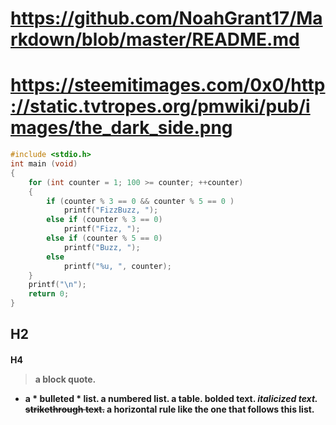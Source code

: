 # https://github.com/NoahGrant17/Markdown/blob/master/README.md

# https://steemitimages.com/0x0/http://static.tvtropes.org/pmwiki/pub/images/the_dark_side.png



```c
#include <stdio.h>
int main (void)
{
    for (int counter = 1; 100 >= counter; ++counter)
    {
        if (counter % 3 == 0 && counter % 5 == 0 ) 
            printf("FizzBuzz, ");
        else if (counter % 3 == 0)
            printf("Fizz, ");
        else if (counter % 5 == 0)
            printf("Buzz, ");
        else
            printf("%u, ", counter);
    }
    printf("\n");
    return 0;
}
```
<h2>H2
<h4>H4

>a block quote.

* a * bulleted * list.
a numbered list.
a table.
**bolded text.**
*italicized text.*
~~strikethrough text.~~
a horizontal rule like the one that follows this list.
